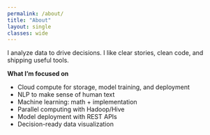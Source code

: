 ```yaml
---
permalink: /about/
title: "About"
layout: single
classes: wide
---
```


I analyze data to drive decisions. I like clear stories, clean code, and shipping useful tools.

**What I’m focused on**
- Cloud compute for storage, model training, and deployment  
- NLP to make sense of human text  
- Machine learning: math + implementation  
- Parallel computing with Hadoop/Hive  
- Model deployment with REST APIs  
- Decision-ready data visualization

